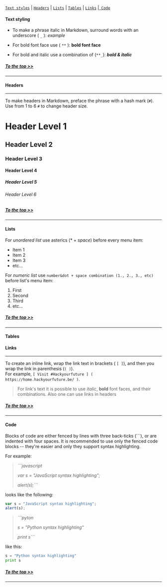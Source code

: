  [`Text styles`](#text_styling) | [`Headers`](#headers) | [` Lists `](#lists) | [`Tables`](#tables) | [`Links`](#links) |[` Code`](#code) 


#### Text styling

* To make a phrase italic in Markdown, surround words with an underscore ( `_` ): _example_  

* For bold font face use ( `**` ): **bold font face**

* For bold and italic use a combination of (`**_`): **_bold & italic_**

##### [To the top >>](#text_styling)
---

#### Headers
---
To make headers in Markdown, preface the phrase with a hash mark (`#`). Use from 1 to 6 `#` to change header size.
# Header Level 1  
## Header Level 2
### Header Level 3
#### Header Level 4
##### Header Level 5
###### Header Level 6

##### [To the top >>](#text_styling)
---

#### Lists

For _unordered list_ use asterics (*  + _space_) before every menu item:
* Item 1
* Item 2
* Item 3
* etc...

For _numeric list_ use `number&dot + space combination (1., 2., 3., etc)` before list's menu item:
1. First
2. Second
3. Third
4. etc...

##### [To the top >>](#text_styling)
---

#### Tables


#### Links
---
To create an inline link, wrap the link text in brackets ( `[ ]`), and then you wrap the link in parenthesis (`( )`).  
For example, `[ Visit #Hackyourfuture ] ( https://home.hackyourfuture.be/ )`. 


>For link's text it is possible to use _italic_, **bold** font faces, and their combinations. Also one can use links in headers

##### [To the top >>](#text_styling)
---

#### Code


Blocks of code are either fenced by lines with three back-ticks (```), or are indented with four spaces. It is recommended to use only the fenced code blocks -- they're easier and only they support syntax highlighting.

For example: 

> _```javascript_
>
> _var s = "JavaScript syntax highlighting";_
>
> _alert(s);```_

 looks like the following:

```javascript
var s = "JavaScript syntax highlighting";
alert(s);
```
 
> _```pyton_  
>
> _s = "Python syntax highlighting"_
>
>  _print s```_

like this:
```python
s = "Python syntax highlighting"
print s
```
##### [To the top >>](#text_styling)
---








